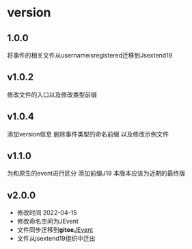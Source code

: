 # version 

## 1.0.0  
将事件的相关文件从usernameisregistered迁移到Jsextend19

## v1.0.2
修改文件的入口以及修改类型前缀

## v1.0.4
添加version信息 删除事件类型的命名前缀 以及修改示例文件

## v1.1.0
为和原生的event进行区分 添加前缀J19  本版本应该为近期的最终版 

## v2.0.0 
+ 修改时间 2022-04-15
+ 修改命名空间为JEvent 
+ 文件同步迁移到**gitee**[JEvent](https://gitee.com/lichanghong320/JEvent)
+ 文件从jsextend19组织中迁出





